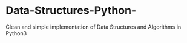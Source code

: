 # Data-Structures-Python-
Clean and simple implementation of Data Structures and Algorithms in Python3

